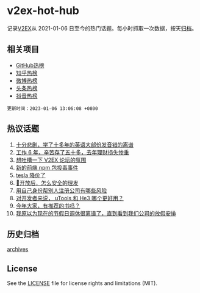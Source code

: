 # v2ex-hot-hub

 记录[V2EX](https://www.v2ex.com/)从 2021-01-06 日至今的热门话题。每小时抓取一次数据，按天[归档](archives)。
 
 ## 相关项目

- [GitHub热榜](https://github.com/snaildev/github-hot-hub)
- [知乎热榜](https://github.com/snaildev/zhihu-hot-hub)
- [微博热榜](https://github.com/snaildev/weibo-hot-hub)
- [头条热榜](https://github.com/snaildev/toutiao-hot-hub)
- [抖音热榜](https://github.com/snaildev/douyin-hot-hub)


 `更新时间：2023-01-06 13:06:08 +0800`

## 热议话题

1. [十分悲剧，学了十多年的英语大部份发音错的离谱](https://www.v2ex.com/t/906722)
1. [工作 6 年，辛苦存了五十多，去年理财损失惨重](https://www.v2ex.com/t/906733)
1. [想吐槽一下 V2EX 论坛的氛围](https://www.v2ex.com/t/906841)
1. [新的前端 npm 包投毒事件](https://www.v2ex.com/t/906834)
1. [tesla 降价了](https://www.v2ex.com/t/906917)
1. [🦠开放后，怎么安全的理发](https://www.v2ex.com/t/906909)
1. [用自己身份帮别人注册公司有哪些风险](https://www.v2ex.com/t/906746)
1. [对开发者来说， uTools 和 He3 哪个更好用？](https://www.v2ex.com/t/906905)
1. [今年大家，有推荐的书吗？](https://www.v2ex.com/t/906929)
1. [我原以为现在的节假日调休很离谱了，直到看到我们公司的放假安排](https://www.v2ex.com/t/906904)

## 历史归档

[archives](archives)

## License

See the [LICENSE](LICENSE) file for license rights and limitations (MIT).
